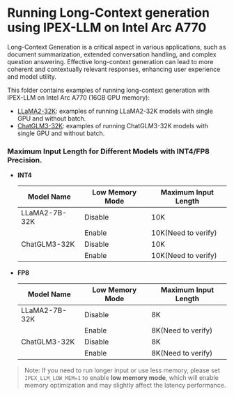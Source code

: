# Running Long-Context generation using IPEX-LLM on Intel Arc A770

Long-Context Generation is a critical aspect in various applications, such as document summarization, extended conversation handling, and complex question answering. Effective long-context generation can lead to more coherent and contextually relevant responses, enhancing user experience and model utility.

This folder contains examples of running long-context generation with IPEX-LLM on Intel Arc A770 (16GB GPU memory):

<!-- Maybe like this after adding more examples:
- [Single GPU](Single GPU): single GPU examples w & w/o batch.
- [Multiple GPU](Multiple GPU): multiple GPU examples w & w/o batch. -->
- [LLaMA2-32K](LLaMA2-32K): examples of running LLaMA2-32K models with single GPU and without batch.
- [ChatGLM3-32K](Chatglm3-32K): examples of running ChatGLM3-32K models with single GPU and without batch.

### Maximum Input Length for Different Models with INT4/FP8 Precision.

- **INT4**

    | Model Name | Low Memory Mode | Maximum Input Length |
    | -- | -- | -- |
    | LLaMA2-7B-32K | Disable | 10K |
    |  | Enable | 10K(Need to verify) |
    | ChatGLM3-32K | Disable | 10K |
    |  | Enable | 10K(Need to verify) |
- **FP8**

    | Model Name | Low Memory Mode | Maximum Input Length |
    | -- | -- | -- |
    | LLaMA2-7B-32K | Disable | 8K |
    |  | Enable | 8K(Need to verify) |
    | ChatGLM3-32K | Disable | 8K |
    |  | Enable | 8K(Need to verify) |

> Note: If you need to run longer input or use less memory, please set `IPEX_LLM_LOW_MEM=1` to enable **low memory mode**, which will enable memory optimization and may slightly affect the latency performance.